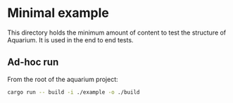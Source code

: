 # Minimal example

This directory holds the minimum amount of content to test the structure of Aquarium.
It is used in the end to end tests.

## Ad-hoc run

From the root of the aquarium project:

```sh
cargo run -- build -i ./example -o ./build
```
